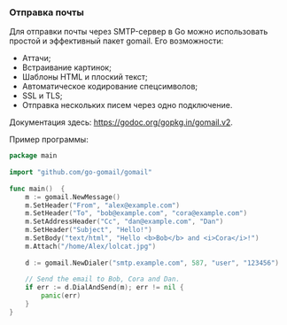 ### Отправка почты

Для отправки почты через SMTP-сервер в Go можно использовать простой и эффективный пакет gomail. Его возможности:

* Аттачи;
* Встраивание картинок;
* Шаблоны HTML и плоский текст;
* Автоматическое кодирование спецсимволов;
* SSL и TLS;
* Отправка нескольких писем через одно подключение.

Документация здесь: https://godoc.org/gopkg.in/gomail.v2.

Пример программы:

```go
package main
 
import "github.com/go-gomail/gomail"
 
func main()  {
    m := gomail.NewMessage()
    m.SetHeader("From", "alex@example.com")
    m.SetHeader("To", "bob@example.com", "cora@example.com")
    m.SetAddressHeader("Cc", "dan@example.com", "Dan")
    m.SetHeader("Subject", "Hello!")
    m.SetBody("text/html", "Hello <b>Bob</b> and <i>Cora</i>!")
    m.Attach("/home/Alex/lolcat.jpg")
 
    d := gomail.NewDialer("smtp.example.com", 587, "user", "123456")
 
    // Send the email to Bob, Cora and Dan.
    if err := d.DialAndSend(m); err != nil {
        panic(err)
    }
}
```